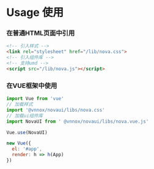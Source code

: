 # Usage 使用

### 在普通HTML页面中引用

```html
<!-- 引入样式 -->
<link rel="stylesheet" href="/lib/nova.css">
<!-- 引入组件库 -->
<!-- 支持umd -->
<script src="/lib/nova.js"></script>
```

### 在VUE框架中使用

```javascript
import Vue from 'vue'
// 加载样式
import '@vnnox/novaui/libs/nova.css'
// 加载ui组件库
import NovaUI from ' @vnnox/novaui/libs/nova.vue.js'

Vue.use(NovaUI)

new Vue({
  el: '#app',
  render: h => h(App)
})
```



